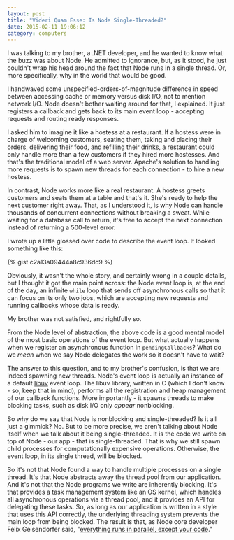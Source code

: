 ```yaml
---
layout: post
title: "Videri Quam Esse: Is Node Single-Threaded?"
date: 2015-02-11 19:06:12
category: computers
---
```

I was talking to my brother, a .NET developer, and he wanted to know
what the buzz was about Node. He admitted to ignorance, but, as it
stood, he just couldn't wrap his head around the fact that Node runs
in a single thread. Or, more specifically, why in the world that would
be good.

I handwaved some unspecified-orders-of-magnitude difference in speed
between accessing cache or memory versus disk I/O, not to mention
network I/O. Node doesn't bother waiting around for that, I
explained. It just registers a callback and gets back to its main
event loop - accepting requests and routing ready responses.

I asked him to imagine it like a hostess at a restaurant. If a hostess were in
charge of welcoming customers, seating them, taking and placing their
orders, delivering their food, and refilling their drinks, a
restaurant could only handle more than a few customers if they hired
more hostesses. And that's the traditional model of a web
server. Apache's solution to handling more requests is to spawn new
threads for each connection - to hire a new hostess.

In contrast, Node works more like a real restaurant. A hostess greets
customers and seats them at a table and that's it. She's ready to help
the next customer right away. That, as I understood it, is why Node
can handle thousands of concurrent connections without breaking a sweat. While
waiting for a database call to return, it's free to accept the next
connection instead of returning a 500-level error.

I wrote up a little glossed over code to describe the event loop. It
looked something like this:

{% gist c2a13a09444a8c936dc9 %}

Obviously, it wasn't the whole story, and certainly wrong in a couple
details, but I thought it got the main point across: the Node event
loop is, at the end of the day, an infinite `while` loop that sends
off asynchronous calls so that it can focus on its only two jobs,
which are accepting new requests and running callbacks whose data is
ready.

My brother was not satisfied, and rightfully so.

From the Node level of abstraction, the above code is a good mental
model of the most basic operations of the event loop. But what
actually happens when we register an asynchronous function in
`pendingCallbacks`? What do we *mean* when we say Node delegates the
work so it doesn't have to wait?

The answer to this question, and to my brother's confusion, is that we
are indeed
spawning new threads. Node's event loop is actually an instance of a
default [libuv](https://github.com/libuv/libuv) event loop. The libuv
library, written in C (which I don't know - so, keep that in mind),
performs all the registration and heap management of our callback
functions. More importantly - it spawns threads to make blocking
tasks, such as disk I/O
only *appear* nonblocking.

So why do we say that Node is nonblocking and single-threaded? Is it
all just a gimmick? No. But to be more precise, we aren't talking
about Node itself when we talk about it being single-threaded. It is
the code we write on top of Node - our app - that is
single-threaded. That is why we still spawn child processes for
computationally expensive operations. Otherwise, the event loop, in
its single thread, will be blocked.

So it's not that Node found a way to handle multiple processes on a
single thread. It's that Node abstracts away the thread pool from our
application. And it's not that the Node programs we write are
inherently blocking. It's that provides a task management system
like an OS kernel, which handles all asynchronous operations via a
thread pool, and it provides an API for delegating these tasks. So, as
long as our application is written in a style that uses this API
correctly, the underlying threading system prevents the main loop from
being blocked. The result is that, as Node core developer Felix
Geisendorfer said,
"[everything runs in parallel, except your code](http://www.debuggable.com/posts/understanding-node-js:4bd98440-45e4-4a9a-8ef7-0f7ecbdd56cb)."


